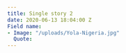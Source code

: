```yaml
---
title: Single story 2
date: 2020-06-13 18:04:00 Z
Field name:
- Image: "/uploads/Yola-Nigeria.jpg"
  Quote: 
---
```


